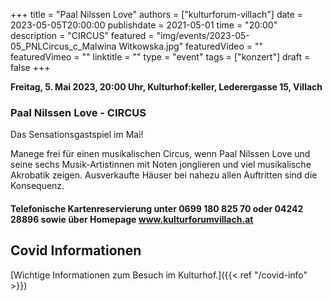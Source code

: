 +++
title = "Paal Nilssen Love"
authors = ["kulturforum-villach"]
date = 2023-05-05T20:00:00
publishdate = 2021-05-01
time = "20:00"
description = "CIRCUS"
featured = "img/events/2023-05-05_PNLCircus_c_Malwina Witkowska.jpg"
featuredVideo = ""
featuredVimeo = ""
linktitle = ""
type = "event"
tags = ["konzert"]
draft = false
+++

**Freitag, 5. Mai 2023, 20:00 Uhr, Kulturhof:keller, Lederergasse 15, Villach**

### Paal Nilssen Love - CIRCUS

Das Sensationsgastspiel im Mai!

Manege frei für einen musikalischen Circus, wenn Paal Nilssen Love und seine sechs Musik-Artistinnen mit Noten jonglieren und viel musikalische Akrobatik zeigen. Ausverkaufte Häuser bei nahezu allen Auftritten sind die Konsequenz.



#### Telefonische Kartenreservierung unter 0699 180 825 70 oder 04242 28896  sowie über Homepage www.kulturforumvillach.at                             


## Covid Informationen

[Wichtige Informationen zum Besuch im Kulturhof.]({{< ref "/covid-info" >}})
